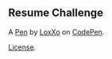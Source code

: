 Resume Challenge
----------------


A [Pen](https://codepen.io/LoxXo-the-sasster/pen/zYVejgy) by [LoxXo](https://codepen.io/LoxXo-the-sasster) on [CodePen](https://codepen.io).

[License](https://codepen.io/license/pen/zYVejgy).